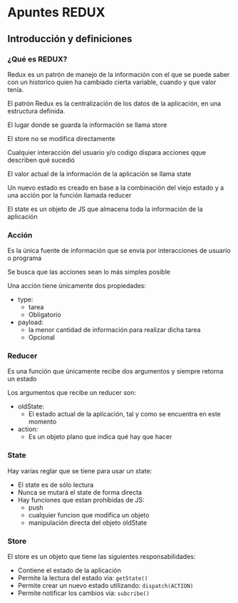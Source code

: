 
# Apuntes REDUX

## Introducción y definiciones

### ¿Qué es REDUX?

Redux es un patrón de manejo de la información con el que se puede saber con un historico quien ha cambiado cierta variable, cuando y que valor tenía.

El patrón Redux es la centralización de los datos de la aplicación, en una estructura definida. 

El lugar donde se guarda la información se llama store

El store no se modifica directamente

Cualquier interacción del usuario y/o codigo dispara acciones qque describen qué sucedió

El valor actual de la información de la aplicación se llama state

Un nuevo estado es creado en base a la combinación del viejo estado y a una acción por la función llamada reducer

El state es un objeto de JS que almacena toda la información de la aplicación

### Acción

Es la única fuente de información que se envía por interacciones de usuario o programa

Se busca que las acciones sean lo más simples posible

Una acción tiene únicamente dos propiedades:

* type:
  * tarea
  * Obligatorio
* payload:
  * la menor cantidad de información para realizar dicha tarea
  * Opcional

### Reducer

Es una función que únicamente recibe dos argumentos y siempre retorna un estado

Los argumentos que recibe un reducer son:

* oldState:
  * El estado actual de la aplicación, tal y como se encuentra en este momento
* action:
  * Es un objeto plano que indica qué hay que hacer

### State

Hay varias reglar que se tiene para usar un state:

* El state es de sólo lectura
* Nunca se mutará el state de forma directa
* Hay funciones que estan prohibidas de JS:
  * push
  * cualquier funcion que modifica un objeto
  * manipulación directa del objeto oldState

### Store

El store es un objeto que tiene las siguientes responsabilidades:

* Contiene el estado de la aplicación
* Permite la lectura del estado via: `getState()`
* Permite crear un nuevo estado utilizando: `dispatch(ACTION)`
* Permite notificar los cambios via: `subcribe()`

